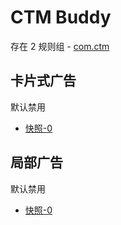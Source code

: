 # CTM Buddy

存在 2 规则组 - [com.ctm](/src/apps/com.ctm.ts)

## 卡片式广告

默认禁用

- [快照-0](https://i.gkd.li/import/13350575)

## 局部广告

默认禁用

- [快照-0](https://i.gkd.li/import/13350612)
